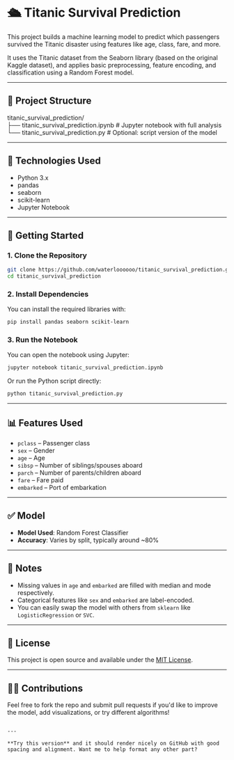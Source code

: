 # 🛳️ Titanic Survival Prediction

This project builds a machine learning model to predict which passengers survived the Titanic disaster using features like age, class, fare, and more.

It uses the Titanic dataset from the Seaborn library (based on the original Kaggle dataset), and applies basic preprocessing, feature encoding, and classification using a Random Forest model.

---
## 📂 Project Structure

titanic_survival_prediction/  
├── titanic_survival_prediction.ipynb   # Jupyter notebook with full analysis  
└── titanic_survival_prediction.py      # Optional: script version of the model  

---

## 🧰 Technologies Used

- Python 3.x  
- pandas  
- seaborn  
- scikit-learn  
- Jupyter Notebook  

---

## 🚀 Getting Started

### 1. Clone the Repository

```bash
git clone https://github.com/waterloooooo/titanic_survival_prediction.git
cd titanic_survival_prediction
```


### 2. Install Dependencies

You can install the required libraries with:

```bash
pip install pandas seaborn scikit-learn
```

### 3. Run the Notebook

You can open the notebook using Jupyter:

```bash
jupyter notebook titanic_survival_prediction.ipynb
```

Or run the Python script directly:

```bash
python titanic_survival_prediction.py
```

---

## 📊 Features Used

* `pclass` – Passenger class
* `sex` – Gender
* `age` – Age
* `sibsp` – Number of siblings/spouses aboard
* `parch` – Number of parents/children aboard
* `fare` – Fare paid
* `embarked` – Port of embarkation

---

## ✅ Model

* **Model Used**: Random Forest Classifier
* **Accuracy**: Varies by split, typically around \~80%

---

## 📌 Notes

* Missing values in `age` and `embarked` are filled with median and mode respectively.
* Categorical features like `sex` and `embarked` are label-encoded.
* You can easily swap the model with others from `sklearn` like `LogisticRegression` or `SVC`.

---

## 📄 License

This project is open source and available under the [MIT License](LICENSE).

---

## 🙋‍♀️ Contributions

Feel free to fork the repo and submit pull requests if you'd like to improve the model, add visualizations, or try different algorithms!

```

---

**Try this version** and it should render nicely on GitHub with good spacing and alignment. Want me to help format any other part?
```
